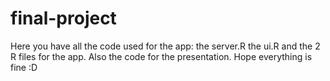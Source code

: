 # final-project

Here you have all the code used for the app: the server.R the ui.R and the 2 R files for the app. Also the code for the presentation.
Hope everything is fine :D

